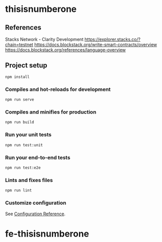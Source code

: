 # thisisnumberone

## References

Stacks Network - Clarity Development
https://explorer.stacks.co/?chain=testnet
https://docs.blockstack.org/write-smart-contracts/overview
https://docs.blockstack.org/references/language-overview

## Project setup
```
npm install
```

### Compiles and hot-reloads for development
```
npm run serve
```

### Compiles and minifies for production
```
npm run build
```

### Run your unit tests
```
npm run test:unit
```

### Run your end-to-end tests
```
npm run test:e2e
```

### Lints and fixes files
```
npm run lint
```

### Customize configuration
See [Configuration Reference](https://cli.vuejs.org/config/).
# fe-thisisnumberone
